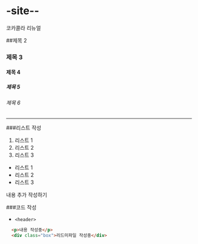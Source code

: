 # -site--
코카콜라 리뉴얼

##제목 2
###  제목 3
#### 제목 4
##### 제목 5
###### 제목 6
---

###리스트 작성
1. 리스트 1
2. 리스트 2
3. 리스트 3
- 리스트 1
- 리스트 2
- 리스트 3


내용 추가 작성하기

###코드 작성

- `<header>`
```html
  <p>내용 작성중</p>
  <div class="box">리드미파일 작성중</div>
```
